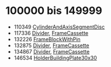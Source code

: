 # 100000 bis 149999
- 110349 [CylinderAndAxisSegmentDisc](Elements/CylinderAndAxisSegmentDisc.md)
- 117336 [Divider](ModelBase/Divider.md), [FrameCassette](Elements/FrameCassette.md)
- 132226 [FrameBlockWithPin](Elements/FrameBlockWithPin.md)
- 132875 [Divider](ModelBase/Divider.md), [FrameCassette](Elements/FrameCassette.md)
- 134867 [Divider](ModelBase/Divider.md), [FrameCassette](Elements/FrameCassette.md)
- 146534 [HolderBuildingPlate30x30](Elements/HolderBuildingPlate30x30.md)
